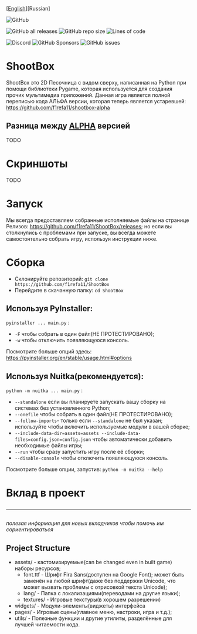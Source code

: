 [[English](README.md)][Russian]

![GitHub](https://img.shields.io/github/license/f1refa11/shootbox?style=for-the-badge)<br>

![GitHub all releases](https://img.shields.io/github/downloads/f1refa11/shootbox/total?style=for-the-badge)
![GitHub repo size](https://img.shields.io/github/repo-size/f1refa11/shootbox?style=for-the-badge)
![Lines of code](https://img.shields.io/tokei/lines/github/f1refa11/shootbox?color=%2357F287&style=for-the-badge)</br>

![Discord](https://img.shields.io/discord/973540399706677279?color=%235865F2&label=Discord%20&style=for-the-badge)
![GitHub Sponsors](https://img.shields.io/github/sponsors/f1refa11?style=for-the-badge)
![GitHub issues](https://img.shields.io/github/issues/f1refa11/shootbox?color=%23FEE75C&style=for-the-badge)
# ShootBox
ShootBox это 2D Песочница с видом сверху, написанная на Python при помощи библиотеки Pygame, которая используется для создания прочих мультимедиа приложений. Данная игра является полной переписью кода АЛЬФА версии, которая теперь является устаревшей: https://github.com/f1refa11/shootbox-alpha

## Разница между [ALPHA](https://github.com/f1refa11/shootbox-alpha) версией
TODO

# Скриншоты
TODO

# Запуск
Мы всегда предоставляем собранные исполняемые файлы на странице Релизов: https://github.com/f1refa11/ShootBox/releases; но если вы столкнулись с проблемами при запуске, вы всегда можете самостоятельно собрать игру, используя инструкции ниже.

# Сборка
- Склонируйте репозиторий: `git clone https://github.com/f1refa11/ShootBox`
- Перейдите в скачанную папку: `cd ShootBox`
## Используя PyInstaller:
`pyinstaller ... main.py` :
- `-F` чтобы собрать в один файл(НЕ ПРОТЕСТИРОВАНО);
- `-w` чтобы отключить появляющуюся консоль.

Посмотрите больше опций здесь: https://pyinstaller.org/en/stable/usage.html#options
## Используя Nuitka(рекомендуется):
`python -m nuitka ... main.py` :
- `--standalone` если вы планируете запускать вашу сборку на системах без установленного Python;
- `--onefile` чтобы собрать в один файл(НЕ ПРОТЕСТИРОВАНО);
- `--follow-imports`- только если `--standalone` не был указан; используйте чтобы включить используемые модули в вашей сборке;
- `--include-data-dir=assets=assets --include-data-files=config.json=config.json` чтобы автоматически добавить необходимые файлы игры;
- `--run` чтобы сразу запустить игру после её сборки;
- `--disable-console` чтобы отключить появляющуюся консоль.

Посмотрите больше опции, запустив: `python -m nuitka --help`

# Вклад в проект<hr>
*полезая информация для новых вкладчиков чтобы помочь им сориентироваться*

## Project Structure
- assets/ - кастомизируемые(can be changed even in built game) наборы ресурсов;
    - font.ttf - Шрифт Fira Sans(доступен на Google Font); может быть заменён на любой шрифт(даже без поддержки Unicode, что может вызвать проблемы с отрисовкой текста Unicode);
    - lang/ - Папка с локализациями(переводами на другие языки);
    - textures/ - Игровые текстуры(в хорошем разрешении)
- widgets/ - Модули-элементы(виджеты) интерфейса
- pages/ - Игровые сцены(главное меню, настроки, игра и т.д.);
- utils/ - Полезные функции и другие утилиты, разделённые для лучшей читаемости кода.